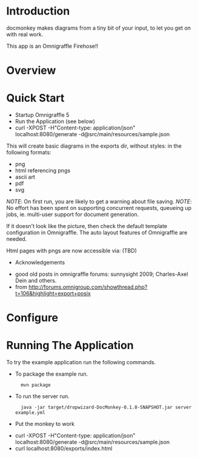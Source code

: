# Introduction

docmonkey makes diagrams from a tiny bit of your input, to let you get on with real work.

This app is an Omnigraffle Firehose!!

# Overview

# Quick Start
- Startup Omnigraffle 5
- Run the Application (see below)
- curl -XPOST -H"Content-type: application/json" localhost:8080/generate -d@src/main/resources/sample.json

This will create basic diagrams in the exports dir, without styles: in the following formats:
- png
- html referencing pngs
- ascii art
- pdf
- svg

*NOTE*: On first run, you are likely to get a warning about file saving.
*NOTE*: No effort has been spent on supporting concurrent requests, queueing up jobs, ie. multi-user support for document generation.

If it doesn't look like the picture, then check the default template configuration in Omnigraffle. The auto layout features of Omnigraffle are needed.

Html pages with pngs are now accessible via: (TBD)

* Acknowledgements
- good old posts in omnigraffle forums: sunnysight 2009; Charles-Axel Dein and others.
- from http://forums.omnigroup.com/showthread.php?t=106&highlight=export+posix

# Configure

# Running The Application

To try the example application run the following commands.

* To package the example run.

        mvn package

* To run the server run.

        java -jar target/dropwizard-DocMonkey-0.1.0-SNAPSHOT.jar server example.yml


* Put the monkey to work
- curl -XPOST -H"Content-type: application/json" localhost:8080/generate -d@src/main/resources/sample.json
- curl localhost:8080/exports/index.html
